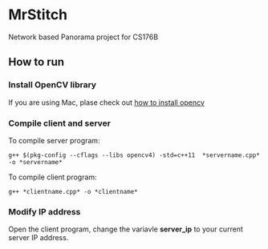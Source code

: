 # MrStitch

Network based Panorama project for CS176B

## How to run

### Install OpenCV library

If you are using Mac, plase check out [how to install opencv](https://medium.com/@jaskaranvirdi/setting-up-opencv-and-c-development-environment-in-xcode-b6027728003)


### Compile client and server

To compile server program: 

~~~~
g++ $(pkg-config --cflags --libs opencv4) -std=c++11  *servername.cpp* -o *servername*
~~~~

To compile client program: 

~~~~
g++ *clientname.cpp* -o *clientname*
~~~~

### Modify IP address

Open the client program, change the variavle **server_ip** to your current server IP address.

